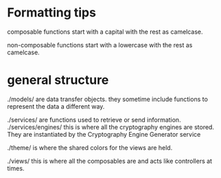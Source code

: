 # Formatting tips

composable functions start with a capital with the rest as camelcase.

non-composable functions start with a lowercase with the rest as camelcase.

# general structure

./models/ are data transfer objects. they sometime include functions to represent the data a different way.

./services/ are functions used to retrieve or send information.
./services/engines/ this is where all the cryptography engines are stored. They are instantiated by the Cryptography Engine Generator service

./theme/ is where the shared colors for the views are held. 

./views/ this is where all the composables are and acts like controllers at times.
